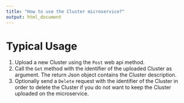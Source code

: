 ```yaml
---
title: "How to use the Cluster microservice?"
output: html_document
---
```


Typical Usage
===
1. Upload a new Cluster using the `Post` web api method.
2. Call the `Get` method with the identifier of the uploaded Cluster as argument. 
The return Json object contains the Cluster description.
3. Optionally send a `Delete` request with the identifier of the Cluster in order to delete the Cluster if you do not 
want to keep the Cluster uploaded on the microservice.


